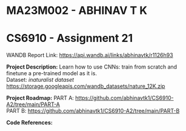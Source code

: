 # MA23M002 - ABHINAV T K
# CS6910 - Assignment 21
WANDB Report Link: https://api.wandb.ai/links/abhinavtk/r1126h93

**Project Description:**
Learn how to use CNNs: train from scratch and finetune a pre-trained model as it is.  <br>
Dataset: *inaturalist dataset* https://storage.googleapis.com/wandb_datasets/nature_12K.zip

**Project Roadmap:**
PART A: https://github.com/abhinavtk1/CS6910-A2/tree/main/PART-A    <br>
PART B: https://github.com/abhinavtk1/CS6910-A2/tree/main/PART-B    <br>

**Code References:**
